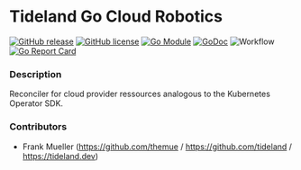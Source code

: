 # Tideland Go Cloud Robotics

[![GitHub release](https://img.shields.io/github/release/tideland/go-cloubotics.svg)](https://github.com/tideland/go-cloubotics)
[![GitHub license](https://img.shields.io/badge/license-New%20BSD-blue.svg)](https://raw.githubusercontent.com/tideland/go-cloubotics/master/LICENSE)
[![Go Module](https://img.shields.io/github/go-mod/go-version/tideland/go-cloubotics)](https://github.com/tideland/go-cloubotics/blob/master/go.mod)
[![GoDoc](https://godoc.org/tideland.dev/go/cloubotics?status.svg)](https://pkg.go.dev/mod/tideland.dev/go/cloubotics?tab=packages)
![Workflow](https://github.com/tideland/go-cloubotics/actions/workflows/build.yml/badge.svg)
[![Go Report Card](https://goreportcard.com/badge/github.com/tideland/go-cloubotics)](https://goreportcard.com/report/tideland.dev/go/cloubotics)

### Description

Reconciler for cloud provider ressources analogous to the Kubernetes Operator SDK.

### Contributors

- Frank Mueller (https://github.com/themue / https://github.com/tideland / https://tideland.dev)
